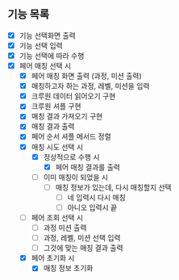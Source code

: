 ## 기능 목록

- [X] 기능 선택화면 출력
- [X] 기능 선택 입력
- [X] 기능 선택에 따라 수행
- [X] 페어 매칭 선택 시
    - [X] 페어 매칭 화면 출력 (과정, 미션 출력)
    - [X] 매칭하고자 하는 과정, 레벨, 미션을 입력
    - [X] 크루원 데이터 읽어오기 구현
    - [X] 크루원 셔플 구현
    - [X] 매칭 결과 가져오기 구현
    - [X] 매칭 결과 출력
    - [X] 페어 순서 셔플 메서드 정렬
    - [X] 매칭 시도 선택 시
        - [X] 정상적으로 수행 시
            - [X] 페어 매칭 결과를 출력
        - [ ] 이미 매칭이 되었을 시
            - [ ] 매칭 정보가 있는데, 다시 매칭할지 선택
                - [ ] 네 입력시 다시 매칭
                - [ ] 아니오 입력시 끝
    - [ ] 페어 조회 선택 시
        - [ ] 과정 미션 출력
        - [ ] 과정, 레벨, 미션 선택 입력
        - [ ] 그것에 맞는 매칭 결과 출력
    - [X] 페어 초기화 시
        - [X] 매칭 정보 초기화